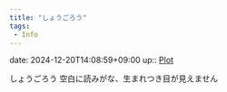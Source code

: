 ```yaml
---
title: "しょうごろう"
tags:
 - Info
---
```


date: 2024-12-20T14:08:59+09:00
up:: [Plot](../Bar/Novel/Chaos/Plot.md)

しょうごろう
空白に読みがな、生まれつき目が見えません